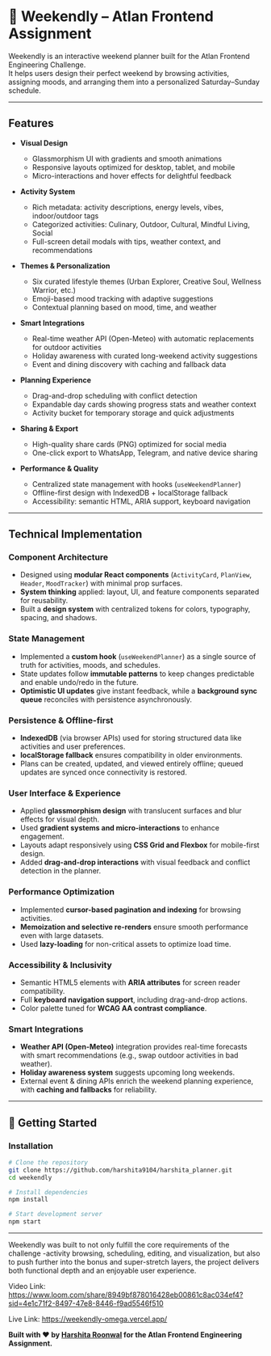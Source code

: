 # 🎯 Weekendly – Atlan Frontend Assignment

Weekendly is an interactive weekend planner built for the Atlan Frontend Engineering Challenge.  
It helps users design their perfect weekend by browsing activities, assigning moods, and arranging them into a personalized Saturday–Sunday schedule.  

---

##  Features

- **Visual Design**
  - Glassmorphism UI with gradients and smooth animations  
  - Responsive layouts optimized for desktop, tablet, and mobile  
  - Micro-interactions and hover effects for delightful feedback  

- **Activity System**
  - Rich metadata: activity descriptions, energy levels, vibes, indoor/outdoor tags  
  - Categorized activities: Culinary, Outdoor, Cultural, Mindful Living, Social  
  - Full-screen detail modals with tips, weather context, and recommendations  

- **Themes & Personalization**
  - Six curated lifestyle themes (Urban Explorer, Creative Soul, Wellness Warrior, etc.)  
  - Emoji-based mood tracking with adaptive suggestions  
  - Contextual planning based on mood, time, and weather  

- **Smart Integrations**
  - Real-time weather API (Open-Meteo) with automatic replacements for outdoor activities  
  - Holiday awareness with curated long-weekend activity suggestions  
  - Event and dining discovery with caching and fallback data  

- **Planning Experience**
  - Drag-and-drop scheduling with conflict detection  
  - Expandable day cards showing progress stats and weather context  
  - Activity bucket for temporary storage and quick adjustments  

- **Sharing & Export**
  - High-quality share cards (PNG) optimized for social media  
  - One-click export to WhatsApp, Telegram, and native device sharing  

- **Performance & Quality**
  - Centralized state management with hooks (`useWeekendPlanner`)  
  - Offline-first design with IndexedDB + localStorage fallback  
  - Accessibility: semantic HTML, ARIA support, keyboard navigation  
---


##  Technical Implementation

### Component Architecture
- Designed using **modular React components** (`ActivityCard`, `PlanView`, `Header`, `MoodTracker`) with minimal prop surfaces.  
- **System thinking** applied: layout, UI, and feature components separated for reusability.  
- Built a **design system** with centralized tokens for colors, typography, spacing, and shadows.

### State Management
- Implemented a **custom hook** (`useWeekendPlanner`) as a single source of truth for activities, moods, and schedules.  
- State updates follow **immutable patterns** to keep changes predictable and enable undo/redo in the future.  
- **Optimistic UI updates** give instant feedback, while a **background sync queue** reconciles with persistence asynchronously.

### Persistence & Offline-first
- **IndexedDB** (via browser APIs) used for storing structured data like activities and user preferences.  
- **localStorage fallback** ensures compatibility in older environments.  
- Plans can be created, updated, and viewed entirely offline; queued updates are synced once connectivity is restored.

### User Interface & Experience
- Applied **glassmorphism design** with translucent surfaces and blur effects for visual depth.  
- Used **gradient systems and micro-interactions** to enhance engagement.  
- Layouts adapt responsively using **CSS Grid and Flexbox** for mobile-first design.  
- Added **drag-and-drop interactions** with visual feedback and conflict detection in the planner.

### Performance Optimization
- Implemented **cursor-based pagination and indexing** for browsing activities.  
- **Memoization and selective re-renders** ensure smooth performance even with large datasets.  
- Used **lazy-loading** for non-critical assets to optimize load time.

### Accessibility & Inclusivity
- Semantic HTML5 elements with **ARIA attributes** for screen reader compatibility.  
- Full **keyboard navigation support**, including drag-and-drop actions.  
- Color palette tuned for **WCAG AA contrast compliance**.

### Smart Integrations
- **Weather API (Open-Meteo)** integration provides real-time forecasts with smart recommendations (e.g., swap outdoor activities in bad weather).  
- **Holiday awareness system** suggests upcoming long weekends.  
- External event & dining APIs enrich the weekend planning experience, with **caching and fallbacks** for reliability.

---

## 🚀 Getting Started

### Installation
```bash
# Clone the repository
git clone https://github.com/harshita9104/harshita_planner.git
cd weekendly

# Install dependencies
npm install

# Start development server
npm start
```
---
Weekendly was built to not only fulfill the core requirements of the challenge -activity browsing, scheduling, editing, and visualization, but also to push further into the bonus and super-stretch layers, the project delivers both functional depth and an enjoyable user experience.

Video Link: https://www.loom.com/share/8949bf878016428eb00861c8ac034ef4?sid=4e1c71f2-8497-47e8-8446-f9ad5546f510

Live Link: https://weekendly-omega.vercel.app/

**Built with ❤️ by [Harshita Roonwal](https://www.linkedin.com/in/harshita-roonwal-a20085243/) for the Atlan Frontend Engineering Assignment.**

